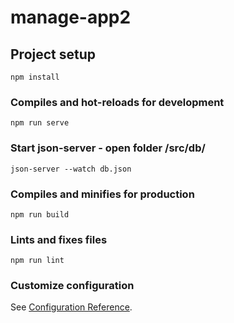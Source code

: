 # manage-app2

## Project setup
```
npm install
```

### Compiles and hot-reloads for development
```
npm run serve
```

### Start json-server - open folder /src/db/
```
json-server --watch db.json
```

### Compiles and minifies for production
```
npm run build
```

### Lints and fixes files
```
npm run lint
```

### Customize configuration
See [Configuration Reference](https://cli.vuejs.org/config/).

